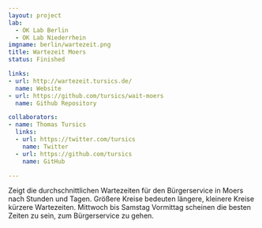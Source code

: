 ```yaml
---
layout: project
lab:
  - OK Lab Berlin
  - OK Lab Niederrhein
imgname: berlin/wartezeit.png
title: Wartezeit Moers
status: Finished

links:
- url: http://wartezeit.tursics.de/
  name: Website
- url: https://github.com/tursics/wait-moers
  name: Github Repository

collaborators:
- name: Thomas Tursics
  links:
  - url: https://twitter.com/tursics
    name: Twitter
  - url: https://github.com/tursics
    name: GitHub

---
```


Zeigt die durchschnittlichen Wartezeiten für den Bürgerservice in Moers nach Stunden und Tagen. Größere Kreise bedeuten längere, kleinere Kreise kürzere Wartezeiten. Mittwoch bis Samstag Vormittag scheinen die besten Zeiten zu sein, zum Bürgerservice zu gehen.
